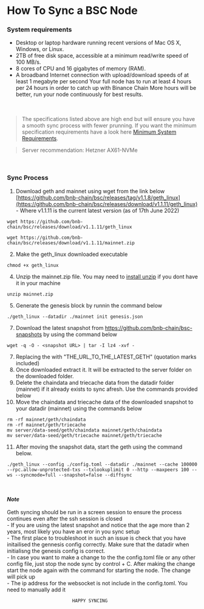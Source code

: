 
# How To Sync a BSC Node

### System requirements

- Desktop or laptop hardware running recent versions of Mac OS X, Windows, or Linux.
- 2TB of free disk space, accessible at a minimum read/write speed of 100 MB/s.
- 8 cores of CPU and 16 gigabytes of memory (RAM).
- A broadband Internet connection with upload/download speeds of at least 1 megabyte per second
Your full node has to run at least 4 hours per 24 hours in order to catch up with Binance Chain More hours will be better, run your node continuously for best results. </br></br></br>

> The specifications listed above are high end but will ensure you have a smooth sync process with fewer prunning. If you want the minimum specification requirements have a look here [Minimum System Requirements](https://docs.binance.org/guides/node/join-mainnet.html).

> Server recommendation: Hetzner AX61-NVMe 


</br>

### Sync Process

1. Download geth and mainnet using wget from the link below
	[https://github.com/bnb-chain/bsc/releases/tag/v1.1.8/geth_linux](https://github.com/bnb-chain/bsc/releases/download/v1.1.11/geth_linux) - Where v1.1.11 is the current latest version (as of 17th June 2022)
	
```
wget https://github.com/bnb-chain/bsc/releases/download/v1.1.11/geth_linux
```
```
wget https://github.com/bnb-chain/bsc/releases/download/v1.1.11/mainnet.zip
```


2. Make the geth_linux downloaded executable

```
chmod +x geth_linux
```
4. Unzip the mainnet.zip file. You may need to [install unzip](https://askubuntu.com/questions/86849/how-to-unzip-a-zip-file-from-the-terminal) if you dont have it in your machine 
```
unzip mainnet.zip
```
5. Generate the genesis block by runnin the command below 
```
./geth_linux --datadir ./mainnet init genesis.json
```
7. Download the latest snapshot from https://github.com/bnb-chain/bsc-snapshots by using the command below
```
wget -q -O - <snapshot URL> | tar -I lz4 -xvf -
```

7. Replacing the <snapshot URL> with "THE_URL_TO_THE_LATEST_GETH"   (quotation marks included)
8. Once downloaded extract it. It will be extracted to the server folder on the downloaded folder. 
9. Delete the chaindata and triecache data from the datadir folder (mainnet) if it already exists to sync afresh. Use the commands provided below
10. Move the chaindata and triecache data of the downloaded snapshot to your datadir (mainnet) using  the commands below

```
rm -rf mainnet/geth/chaindata
rm -rf mainnet/geth/triecache
mv server/data-seed/geth/chaindata mainnet/geth/chaindata
mv server/data-seed/geth/triecache mainnet/geth/triecache
```

11. After moving the snapshot data, start the geth using the command below.

```
./geth_linux --config ./config.toml --datadir ./mainnet --cache 100000 --rpc.allow-unprotected-txs --txlookuplimit 0 --http --maxpeers 100 --ws --syncmode=full --snapshot=false --diffsync
```
<br ><br >
***Note***<br ><br >
	Geth syncing should be run in a screen session to ensure the process continues even after the ssh session is closed <br >
	- If you are using the latest snapshot and notice that the age more than 2 years, most likely you have an eror in you sync setup <br >
		- The first place to troubleshoot in such an issue is check that you have initailised the gennesis config correctly. Make sure that the datadir when initialisng the genesis config is correct. <br >
	- In case you want to make a change to the the config.toml file or any other config file, just stop the node sync by control + C. After making the change start the node again with the command for starting the node. The change will pick up <br >
	- The ip address for the websocket is not include in the config.toml. You need to manually add it <br >



							HAPPY SYNCING
